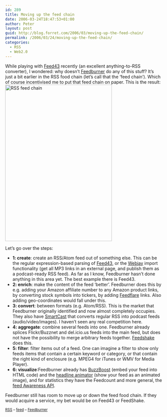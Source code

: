 ```yaml
---
id: 289
title: Moving up the feed chain
date: 2006-03-24T18:47:53+01:00
author: Peter
layout: post
guid: http://blog.forret.com/2006/03/moving-up-the-feed-chain/
permalink: /2006/03/24/moving-up-the-feed-chain/
categories:
  - RSS
  - Web2.0
---
```

While playing with [Feed43](http://www.feed43.com) recently (an excellent anything-to-RSS converter), I wondered: why doesn&#8217;t [Feedburner](http://www.feedburner.com) do any of this stuff? It&#8217;s just a bit earlier in the RSS food chain (let&#8217;s call that the &#8216;feed chain&#8217;). Which of course incentivised me to put that feed chain on paper. This is the result:  
[<img  src="http://static.flickr.com/34/117254772_76336c52b7.jpg" width="342" height="500" alt="RSS feed chain" />](http://www.flickr.com/photos/pforret/117254772/ "Photo Sharing")  
<!--more-->

  
Let&#8217;s go over the steps:

  * **1: create**: create an RSS/Atom feed out of something else. This can be the regular expression-based parsing of [Feed43](http://www.feed43.com), or the [Webjay](http://webjay.org) import functionality (get all MP3 links in an external page, and publish them as a podcast-ready RSS feed). As far as I know, Feedburner hasn&#8217;t done anything in this area yet. The best example there is Feed43.
  * **2: enrich**: make the content of the feed &#8216;better&#8217;. Feedburner does this by e.g. adding your Amazon affiliate number to any Amazon product links, by converting stock symbols into tickers, by adding [Feedflare](http://www.feedburner.com/fb/a/publishers/feedflare) links. Also adding geo-coordinates would fall under this.
  * **3: convert**: between formats (e.g. Atom/RSS). This is the market that Feedburner originally identified and now almost completely occupies. They also have [SmartCast](http://www.burningdoor.com/feedburner/archives/000812.html) that converts regular RSS into podcast feeds (audio/video/images). I haven&#8217;t seen any real competition here.
  * **4: aggregate**: combine several feeds into one. Feedburner already splices Flickr/Buzznet and del.icio.us feeds into the main feed, but does not have the possibility to merge arbitrary feeds together. [Feedshake](http://www.feedshake.com/) does this.
  * **5: filter**: filter items out of a feed. One can imagine a filter to show only feeds items that contain a certain keyword or category, or that contain the right kind of enclosure (e.g. MPEG4 for iTunes or WMV for Media Player).
  * **6: visualize**:Feedburner already has [BuzzBoost](http://www.burningdoor.com/feedburner/archives/001311.html) (embed your feed into HTML code) and the [headline animator](http://www.burningdoor.com/feedburner/archives/000644.html) (show your feed as an animated image), and for statistics they have the Feedcount and more general, the [feed Awareness API](http://www.feedburner.com/fb/a/api/awareness). 

Feedburner still has room to move up or down the feed food chain. If they would acquire a service, my bet would be on Feed43 or FeedShake.

<small><a href="http://technorati.com/tag/rss" rel="tag">RSS</a> &#8211; <a href="http://technorati.com/tag/feed" rel="tag">feed</a> &#8211; <a href="http://technorati.com/tag/feedburner" rel="tag">Feedburner</a></small>